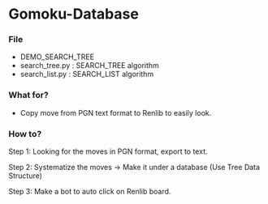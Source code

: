 # Gomoku-Database

### File

- DEMO_SEARCH_TREE
- search_tree.py : SEARCH_TREE algorithm
- search_list.py : SEARCH_LIST algorithm

### What for?
- Copy move from PGN text format to Renlib to easily look.
### How to?
Step 1: Looking for the moves in PGN format, export to text.

Step 2: Systematize the moves -> Make it under a database (Use Tree Data Structure)

Step 3: Make a bot to auto click on Renlib board.



